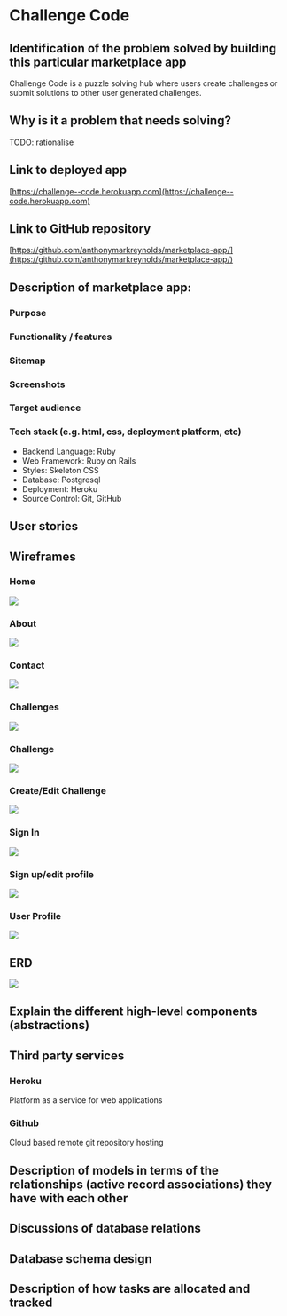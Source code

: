 # Challenge Code

## Identification of the problem solved by building this particular marketplace app
Challenge Code is a puzzle solving hub where users create challenges or submit solutions to other user generated challenges.

## Why is it a problem that needs solving? 
TODO: rationalise

## Link to deployed app
[https://challenge--code.herokuapp.com](https://challenge--code.herokuapp.com)

## Link to GitHub repository
[https://github.com/anthonymarkreynolds/marketplace-app/](https://github.com/anthonymarkreynolds/marketplace-app/)

## Description of marketplace app:
### Purpose
### Functionality / features
### Sitemap
### Screenshots
### Target audience
### Tech stack (e.g. html, css, deployment platform, etc)
- Backend Language: Ruby 
- Web Framework: Ruby on Rails 
- Styles: Skeleton CSS 
- Database: Postgresql 
- Deployment: Heroku 
- Source Control: Git, GitHub 

## User stories
## Wireframes
### Home
![](https://raw.githubusercontent.com/anthonymarkreynolds/marketplace-app/main/app/assets/images/home.png)
### About
![](https://raw.githubusercontent.com/anthonymarkreynolds/marketplace-app/main/app/assets/images/about.png)
### Contact
![](https://raw.githubusercontent.com/anthonymarkreynolds/marketplace-app/main/app/assets/images/contact.png)
### Challenges
![](https://raw.githubusercontent.com/anthonymarkreynolds/marketplace-app/main/app/assets/images/challenges.png)
### Challenge
![](https://raw.githubusercontent.com/anthonymarkreynolds/marketplace-app/main/app/assets/images/challenge.png)
### Create/Edit Challenge
![](https://raw.githubusercontent.com/anthonymarkreynolds/marketplace-app/main/app/assets/images/create_challenge.png)
### Sign In
![](https://raw.githubusercontent.com/anthonymarkreynolds/marketplace-app/main/app/assets/images/sign_in.png)
### Sign up/edit profile
![](https://raw.githubusercontent.com/anthonymarkreynolds/marketplace-app/main/app/assets/images/sign_up.png)
### User Profile
![](https://raw.githubusercontent.com/anthonymarkreynolds/marketplace-app/main/app/assets/images/profile.png)
## ERD
![](https://raw.githubusercontent.com/anthonymarkreynolds/marketplace-app/main/app/assets/images/ERD.png)


## Explain the different high-level components (abstractions)
## Third party services
### Heroku
Platform as a service for web applications
### Github
Cloud based remote git repository hosting
## Description of models in terms of the relationships (active record associations) they have with each other  
## Discussions of database relations
## Database schema design 
## Description of how tasks are allocated and tracked
